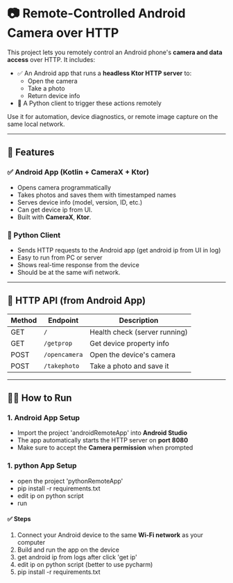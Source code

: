 # 📷 Remote-Controlled Android Camera over HTTP

This project lets you remotely control an Android phone's **camera and data access** over HTTP. It includes:

- ✅ An Android app that runs a **headless Ktor HTTP server** to:
    - Open the camera
    - Take a photo
    - Return device info
- 🐍 A Python client to trigger these actions remotely

Use it for automation, device diagnostics, or remote image capture on the same local network.

---

## 🚀 Features

### ✅ Android App (Kotlin + CameraX + Ktor)
- Opens camera programmatically
- Takes photos and saves them with timestamped names
- Serves device info (model, version, ID, etc.)
- Can get device ip from UI.
- Built with **CameraX**, **Ktor**.

### 🐍 Python Client
- Sends HTTP requests to the Android app (get android ip from UI in log)
- Easy to run from PC or server
- Shows real-time response from the device
- Should be at the same wifi network.

---

## 📡 HTTP API (from Android App)

| Method | Endpoint       | Description                 |
|--------|----------------|-----------------------------|
| GET    | `/`            | Health check (server running) |
| GET    | `/getprop`     | Get device property info    |
| POST   | `/opencamera`  | Open the device's camera    |
| POST   | `/takephoto`   | Take a photo and save it    |

---

## 🧑‍💻 How to Run

### 1. Android App Setup
- Import the project 'androidRemoteApp' into **Android Studio**
- The app automatically starts the HTTP server on **port 8080**
- Make sure to accept the **Camera permission** when prompted

### 1. python App Setup
- open the project 'pythonRemoteApp'
- pip install -r requirements.txt
- edit ip on python script
- run

#### ✅ Steps
1. Connect your Android device to the same **Wi-Fi network** as your computer
2. Build and run the app on the device
3. get android ip from logs after click 'get ip'
4. edit ip on python script (better to use pycharm)
5. pip install -r requirements.txt




